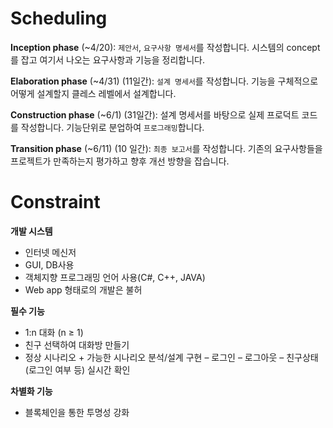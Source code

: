 # Scheduling
**Inception phase** (~4/20): `제안서`, `요구사항 명세서`를 작성합니다. 시스템의 concept를 잡고 여기서 나오는 요구사항과 기능을 정리합니다.

**Elaboration phase** (~4/31) (11일간): `설계 명세서`를 작성합니다. 기능을 구체적으로 어떻게 설계할지 클레스 레벨에서 설계합니다.

**Construction phase** (~6/1) (31일간): 설계 명세서를 바탕으로 실제 프로덕트 코드를 작성합니다. 기능단위로 분업하여 `프로그래밍`합니다.

**Transition phase** (~6/11) (10 일간): `최종 보고서`를 작성합니다. 기존의 요구사항들을 프로젝트가 만족하는지 평가하고 향후 개선 방향을 잡습니다.

# Constraint

**개발 시스템**
- 인터넷 메신저
- GUI, DB사용
- 객체지향 프로그래밍 언어 사용(C#, C++, JAVA)
- Web app 형태로의 개발은 불허

**필수 기능**
  - 1:n 대화 (n ≥ 1)
  - 친구 선택하여 대화방 만들기
  - 정상 시나리오 + 가능한 시나리오 분석/설계 구현
  – 로그인
  – 로그아웃
  – 친구상태(로그인 여부 등) 실시간 확인

**차별화 기능**
- 블록체인을 통한 투명성 강화
